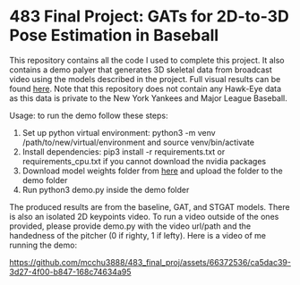# 483 Final Project: GATs for 2D-to-3D Pose Estimation in Baseball

This repository contains all the code I used to complete this project. It also contains a demo palyer that generates 3D skeletal data from broadcast video using the models described in the project. Full visual results can be found [here](https://drive.google.com/drive/folders/1bWmaVEKZKTVx6lAEVwDRzoD8o8VnrEqs?usp=drive_link). Note that this repository does not contain any Hawk-Eye data as this data is private to the New York Yankees and Major League Baseball.

Usage: to run the demo follow these steps:
1. Set up python virtual environment: python3 -m venv /path/to/new/virtual/environment and source venv/bin/activate
2. Install dependencies: pip3 install -r requirements.txt or requirements_cpu.txt if you cannot download the nvidia packages
3. Download model weights folder from [here](https://drive.google.com/drive/folders/1mlMoPVP6r4JKx8HHkP-POiZ3n3q3rYI8?usp=sharing) and upload the folder to the demo folder
4. Run python3 demo.py inside the demo folder

The produced results are from the baseline, GAT, and STGAT models. There is also an isolated 2D keypoints video.
To run a video outside of the ones provided, please provide demo.py with the video url/path and the handedness of the pitcher (0 if righty, 1 if lefty).
Here is a video of me running the demo:

https://github.com/mcchu3888/483_final_proj/assets/66372536/ca5dac39-3d27-4f00-b847-168c74634a95


